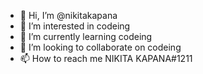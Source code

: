 - 👋 Hi, I’m @nikitakapana
- 👀 I’m interested in codeing
- 🌱 I’m currently learning codeing
- 💞️ I’m looking to collaborate on codeing
- 📫 How to reach me NIKITA KAPANA#1211

<!---
nikitakapana/nikitakapana is a ✨ special ✨ repository because its `README.md` (this file) appears on your GitHub profile.
You can click the Preview link to take a look at your changes.
--->
